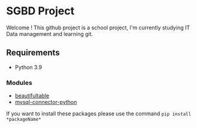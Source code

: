 # SGBD Project

Welcome !
This github project is a school project, I'm currently studying IT Data management and learning git. 

## Requirements

- Python 3.9 

### Modules

- [beautifultable](https://pypi.org/project/beautifultable/)
- [mysql-connector-python](https://dev.mysql.com/doc/connector-python/en/)

If you want to install these packages please use the command `pip install *packageName*`
